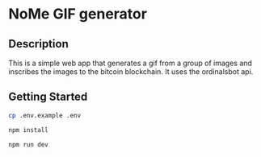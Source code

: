 # NoMe GIF generator

## Description

This is a simple web app that generates a gif from a group of images and inscribes the images to the bitcoin blockchain. It uses the ordinalsbot api.

## Getting Started

```bash
cp .env.example .env
```

```bash
npm install
```

```bash
npm run dev
```
